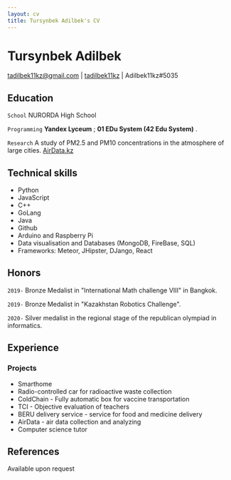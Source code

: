 ```yaml
---
layout: cv
title: Tursynbek Adilbek's CV
---
```


# Tursynbek Adilbek

<div id="webaddress">
<a href="mailto:tadilbek11kz@gmail.com">tadilbek11kz@gmail.com</a>
|
<i class="fa fa-github"></i> <a href="http://github.com/tadilbek11kz">tadilbek11kz</a>
|
<i class="fa fa-twitter"></i> <a>Adilbek11kz#5035</a>
</div>

## Education

`School` NURORDA High School

`Programming` __Yandex Lyceum__ ; __01 EDu System (42 Edu System)__ .

`Research` A study of PM2.5 and PM10 concentrations in the atmosphere of large cities. [AirData.kz](https://airdata.kz)


## Technical skills

* Python
* JavaScript
* C++
* GoLang
* Java
* Github
* Arduino and Raspberry Pi
* Data visualisation and Databases (MongoDB, FireBase, SQL)
* Frameworks: Meteor, JHipster, DJango, React

## Honors

`2019-` Bronze Medalist in "International Math challenge VIII" in Bangkok.

`2019-` Bronze Medalist in "Kazakhstan Robotics Challenge".

`2020-` Silver medalist in the regional stage of the republican olympiad in informatics.

## Experience

### Projects 
* Smarthome
* Radio-controlled car for radioactive waste collection
* ColdChain - Fully automatic box for vaccine transportation
* TCI - Objective evaluation of teachers
* BERU delivery service - service for food and medicine delivery
* AirData - air data collection and analyzing
* Computer science tutor

## References

Available upon request

<!---
_Last updated: October 2018_
--->